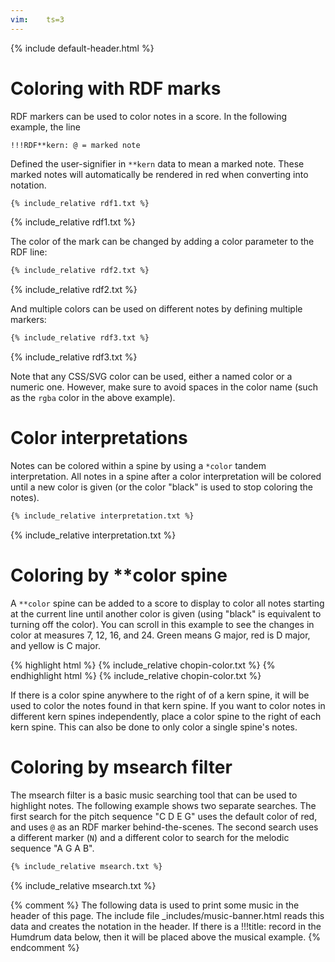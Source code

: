 ```yaml
---
vim:	ts=3
---
```


{% include default-header.html %}


# Coloring with RDF marks #

RDF markers can be used to color notes in a score.  In the following example, the line

```
!!!RDF**kern: @ = marked note
```

Defined the user-signifier in `**kern` data to mean a marked note.  These marked notes will
automatically be rendered in red when converting into notation.

```html
{% include_relative rdf1.txt %}
```
{% include_relative rdf1.txt %}


The color of the mark can be changed by adding a color parameter to the RDF line:

```html
{% include_relative rdf2.txt %}
```
{% include_relative rdf2.txt %}


And multiple colors can be used on different notes by defining multiple markers:

```html
{% include_relative rdf3.txt %}
```
{% include_relative rdf3.txt %}

Note that any CSS/SVG color can be used, either a named color or a numeric one.  However, 
make sure to avoid spaces in the color name (such as the `rgba` color in the above example).

# Color interpretations #

Notes can be colored within a spine by using a `*color` tandem interpretation.  All notes
in a spine after a color interpretation will be colored until a new color is given (or 
the color "black" is used to stop coloring the notes).

```html
{% include_relative interpretation.txt %}
```
{% include_relative interpretation.txt %}




# Coloring by \*\*color spine #

A `**color` spine can be added to a score to display to color all notes starting at the
current line until another color is given (using "black" is equivalent to turning off
the color).  You can scroll in this example to see the changes in color at measures
7, 12, 16, and 24.  Green means G major, red is D major, and yellow is C major.

<div class="scrolling">
{% highlight html %}
{% include_relative chopin-color.txt %}
{% endhighlight html %}
{% include_relative chopin-color.txt %}
</div>

If there is a color spine anywhere to the right of of a kern spine, it will be
used to color the notes found in that kern spine.  If you want to color notes
in different kern spines independently, place a color spine to the right of 
each kern spine.  This can also be done to only color a single spine's notes.


# Coloring by msearch filter #

The msearch filter is a basic music searching tool that can be used to
highlight notes.  The following example shows two separate searches.
The first search for the pitch sequence "C D E G" uses the default color
of red, and uses `@` as an RDF marker behind-the-scenes.  The second search
uses a different marker (`N`) and a different color to search for the 
melodic sequence "A G A B".


```html
{% include_relative msearch.txt %}
```
{% include_relative msearch.txt %}





{% comment %}
	The following data is used to print some music in the header of this page.
	The include file _includes/music-banner.html reads this data and creates
	the notation in the header.  If there is a !!!title: record in the
	Humdrum data below, then it will be placed above the musical example.
{% endcomment %}

<div style="display:none" id="title-notation-source">
!!!title: Chopin: Prelude in G major, op. 28, no. 3 with notes colored according to prevailing key.
{% include_relative chopin-prelude28-3.krn %}
</div>

